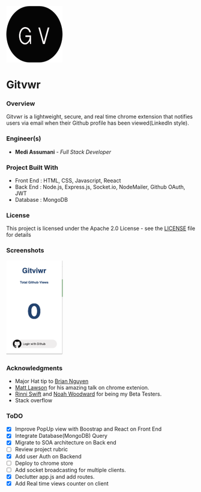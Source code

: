 
<img src= "src/logo.png" width = 150 height = 150></img>

# Gitvwr

### Overview
Gitvwr is a lightweight, secure, and real time chrome extension that notifies users via email when their Github profile has been viewed(LinkedIn style). 

### Engineer(s)

* **Medi Assumani** - *Full Stack Developer*

### Project Built With

* Front End : HTML, CSS, Javascript, Reeact
* Back End : Node.js, Express.js, Socket.io, NodeMailer, Github OAuth, JWT
* Database : MongoDB

### License

This project is licensed under the Apache 2.0 License - see the <a href="https://github.com/MediBoss/Lofti/blob/master/LICENSE">LICENSE</a> file for details

### Screenshots

<img src= "src/SC1.png" width = 150 height = 250></img>
### Acknowledgments

* Major Hat tip to <a href="https://github.com/bnguyen212">Brian Nguyen</a>
* <a href="https://github.com/matthewlawson">Matt Lawson</a> for his amazing talk on chrome extenion.
* <a href="https://github.com/RinniSwift">Rinni Swift</a> and <a href="https://github.com/woodward4422">Noah Woodward</a> for being my Beta Testers.
* Stack overflow

### ToDO

- [x] Improve PopUp view with Boostrap and React on Front End
- [x] Integrate Database(MongoDB) Query
- [x] Migrate to SOA architecture on Back end
- [ ] Review project rubric
- [x] Add user Auth on Backend
- [ ] Deploy to chrome store
- [ ] Add socket broadcasting for multiple clients.
- [x] Declutter app.js and add routes.
- [x] Add Real time views counter on client 
